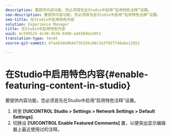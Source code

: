 ```yaml
---
description: 要提供内容功能，您必须首先在Studio中启用“启用特色注释”设置。
seo-description: 要提供内容功能，您必须首先在Studio中启用“启用特色注释”设置。
seo-title: 在Studio中启用特色内容
solution: Experience Manager
title: 在Studio中启用特色内容
uuid: 6c599525-4c48-4536-9300-add384ba1051
translation-type: tm+mt
source-git-commit: 67aeb3de964473b326c88c3a3f81ff48a6a12652

---
```



# 在Studio中启用特色内容{#enable-featuring-content-in-studio}

要提供内容功能，您必须首先在Studio中启用“启用特色注释”设置。

1. 转至 **[!UICONTROL Studio > Settings > Network Settings > Default Settings]**.
1. 切换设 **[!UICONTROL Enable Featured Comments]** 置，以便突出显示编辑器上最近使用过的注释。
